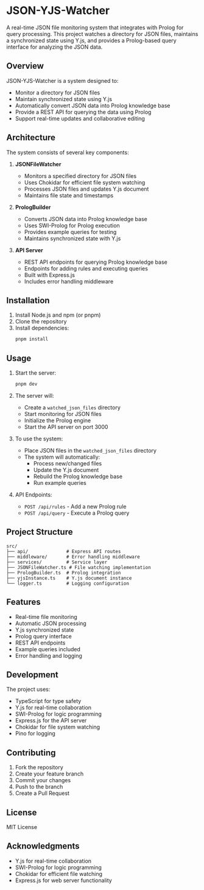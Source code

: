 # JSON-YJS-Watcher

A real-time JSON file monitoring system that integrates with Prolog for query processing. This project watches a directory for JSON files, maintains a synchronized state using Y.js, and provides a Prolog-based query interface for analyzing the JSON data.

## Overview

JSON-YJS-Watcher is a system designed to:
- Monitor a directory for JSON files
- Maintain synchronized state using Y.js
- Automatically convert JSON data into Prolog knowledge base
- Provide a REST API for querying the data using Prolog
- Support real-time updates and collaborative editing

## Architecture

The system consists of several key components:

1. **JSONFileWatcher**
   - Monitors a specified directory for JSON files
   - Uses Chokidar for efficient file system watching
   - Processes JSON files and updates Y.js document
   - Maintains file state and timestamps

2. **PrologBuilder**
   - Converts JSON data into Prolog knowledge base
   - Uses SWI-Prolog for Prolog execution
   - Provides example queries for testing
   - Maintains synchronized state with Y.js

3. **API Server**
   - REST API endpoints for querying Prolog knowledge base
   - Endpoints for adding rules and executing queries
   - Built with Express.js
   - Includes error handling middleware

## Installation

1. Install Node.js and npm (or pnpm)
2. Clone the repository
3. Install dependencies:
   ```bash
   pnpm install
   ```

## Usage

1. Start the server:
   ```bash
   pnpm dev
   ```

2. The server will:
   - Create a `watched_json_files` directory
   - Start monitoring for JSON files
   - Initialize the Prolog engine
   - Start the API server on port 3000

3. To use the system:
   - Place JSON files in the `watched_json_files` directory
   - The system will automatically:
     - Process new/changed files
     - Update the Y.js document
     - Rebuild the Prolog knowledge base
     - Run example queries

4. API Endpoints:
   - `POST /api/rules` - Add a new Prolog rule
   - `POST /api/query` - Execute a Prolog query

## Project Structure

```
src/
├── api/              # Express API routes
├── middleware/       # Error handling middleware
├── services/         # Service layer
├── JSONFileWatcher.ts # File watching implementation
├── PrologBuilder.ts  # Prolog integration
├── yjsInstance.ts    # Y.js document instance
└── logger.ts         # Logging configuration
```

## Features

- Real-time file monitoring
- Automatic JSON processing
- Y.js synchronized state
- Prolog query interface
- REST API endpoints
- Example queries included
- Error handling and logging

## Development

The project uses:
- TypeScript for type safety
- Y.js for real-time collaboration
- SWI-Prolog for logic programming
- Express.js for the API server
- Chokidar for file system watching
- Pino for logging

## Contributing

1. Fork the repository
2. Create your feature branch
3. Commit your changes
4. Push to the branch
5. Create a Pull Request

## License

MIT License

## Acknowledgments

- Y.js for real-time collaboration
- SWI-Prolog for logic programming
- Chokidar for efficient file watching
- Express.js for web server functionality
